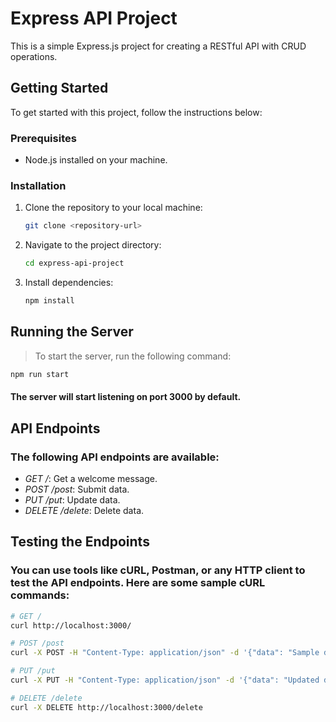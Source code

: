 # Express API Project

This is a simple Express.js project for creating a RESTful API with CRUD operations.

## Getting Started

To get started with this project, follow the instructions below:

### Prerequisites

- Node.js installed on your machine.

### Installation

1. Clone the repository to your local machine:

   ```bash
   git clone <repository-url>
   ```

2. Navigate to the project directory:

    ```bash
    cd express-api-project
    ```
3. Install dependencies:
   ```bash
   npm install
   ```

##  Running the Server
> To start the server, run the following command:

```bash
npm run start
```

#### The server will start listening on port 3000 by default.

##  API Endpoints
###  The following API endpoints are available:

* *GET /*: Get a welcome message.
* *POST /post*: Submit data.
* *PUT /put*: Update data.
* *DELETE /delete*: Delete data.

## Testing the Endpoints
###  You can use tools like cURL, Postman, or any HTTP client to test the API endpoints. Here are some sample cURL commands:

```bash
# GET /
curl http://localhost:3000/

# POST /post
curl -X POST -H "Content-Type: application/json" -d '{"data": "Sample data"}' http://localhost:3000/post

# PUT /put
curl -X PUT -H "Content-Type: application/json" -d '{"data": "Updated data"}' http://localhost:3000/put

# DELETE /delete
curl -X DELETE http://localhost:3000/delete

```
